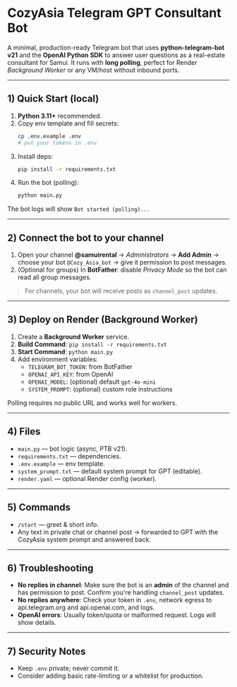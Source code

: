 # CozyAsia Telegram GPT Consultant Bot

A minimal, production-ready Telegram bot that uses **python-telegram-bot v21** and the **OpenAI Python SDK** to answer user questions as a real-estate consultant for Samui. It runs with **long polling**, perfect for Render *Background Worker* or any VM/host without inbound ports.

---

## 1) Quick Start (local)

1. **Python 3.11+** recommended.
2. Copy env template and fill secrets:
   ```bash
   cp .env.example .env
   # put your tokens in .env
   ```
3. Install deps:
   ```bash
   pip install -r requirements.txt
   ```
4. Run the bot (polling):
   ```bash
   python main.py
   ```

The bot logs will show `Bot started (polling)...`

---

## 2) Connect the bot to your channel

1. Open your channel **@samuirental** → *Administrators* → **Add Admin** → choose your bot `@Cozy_Asia_bot` → give it permission to post messages.
2. (Optional for groups) In **BotFather**: disable *Privacy Mode* so the bot can read all group messages.

> For channels, your bot will receive posts as `channel_post` updates.

---

## 3) Deploy on Render (Background Worker)

1. Create a **Background Worker** service.
2. **Build Command**: `pip install -r requirements.txt`
3. **Start Command**: `python main.py`
4. Add environment variables:
   - `TELEGRAM_BOT_TOKEN`: from BotFather
   - `OPENAI_API_KEY`: from OpenAI
   - `OPENAI_MODEL`: (optional) default `gpt-4o-mini`
   - `SYSTEM_PROMPT`: (optional) custom role instructions

Polling requires no public URL and works well for workers.

---

## 4) Files

- `main.py` — bot logic (async, PTB v21).
- `requirements.txt` — dependencies.
- `.env.example` — env template.
- `system_prompt.txt` — default system prompt for GPT (editable).
- `render.yaml` — optional Render config (worker).

---

## 5) Commands

- `/start` — greet & short info.
- Any text in private chat or channel post → forwarded to GPT with the CozyAsia system prompt and answered back.

---

## 6) Troubleshooting

- **No replies in channel**: Make sure the bot is an **admin** of the channel and has permission to post. Confirm you're handling `channel_post` updates.
- **No replies anywhere**: Check your token in `.env`, network egress to api.telegram.org and api.openai.com, and logs.
- **OpenAI errors**: Usually token/quota or malformed request. Logs will show details.

---

## 7) Security Notes

- Keep `.env` private; never commit it.
- Consider adding basic rate-limiting or a whitelist for production.
